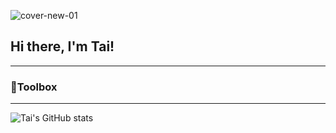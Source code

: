![cover-new-01](https://user-images.githubusercontent.com/6510765/196070012-90801a60-b742-4d7d-b4e7-81e28f889161.jpg)

## Hi there, I'm Tai!
---
### 🧰Toolbox
---
![Tai's GitHub stats](https://github-readme-stats.vercel.app/api?username=taicoding&count_private=true&show_icons=true&theme=jolly)
